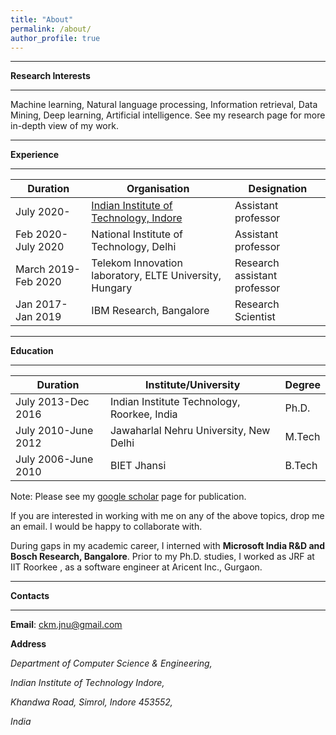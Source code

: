 ```yaml
---
title: "About"
permalink: /about/
author_profile: true
---
```


***

**Research Interests**

***

Machine learning, Natural language processing, Information retrieval, Data Mining, Deep learning, Artificial intelligence. See my research page for more in-depth view of my work.

***

**Experience**

***

| Duration            | Organisation                                                 | Designation                  |
| ------------------- | ------------------------------------------------------------ | ---------------------------- |
| July 2020-          | [Indian Institute of Technology, Indore ](http://cse.iiti.ac.in/) | Assistant professor          |
| Feb 2020-July 2020  | National Institute of Technology, Delhi                      | Assistant professor          |
| March 2019-Feb 2020 | Telekom Innovation laboratory, ELTE University, Hungary      | Research assistant professor |
| Jan 2017-Jan 2019   | IBM Research, Bangalore                                      | Research Scientist           |

***

**Education**

***

| Duration            | Institute/University                        | Degree |
| ------------------- | ------------------------------------------- | ------ |
| July 2013-Dec 2016  | Indian Institute Technology, Roorkee, India | Ph.D.  |
| July 2010-June 2012 | Jawaharlal Nehru University, New Delhi      | M.Tech |
| July 2006-June 2010 | BIET Jhansi                                 | B.Tech |

Note: Please see my [google scholar](https://scholar.google.com/citations?user=OR0yLJEAAAAJ&hl=en&authuser=2)   page  for publication.   

If you are interested in working with me on any of the above topics, drop me an email. I would be happy to collaborate with.  

During gaps in my academic career,  I interned with **Microsoft India R&D and Bosch Research, Bangalore**.  Prior to my Ph.D. studies, I worked as JRF at IIT Roorkee , as a software engineer at Aricent Inc., Gurgaon. 

***

**Contacts**

***

**Email**: ckm.jnu@gmail.com  

**Address**

 *Department of Computer Science & Engineering,*

*Indian Institute of Technology Indore,*

*Khandwa Road, Simrol, Indore 453552,*

*India*

